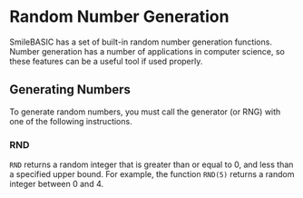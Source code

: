 # Random Number Generation #
SmileBASIC has a set of built-in random number generation functions.
Number generation has a number of applications in computer science,
so these features can be a useful tool if used properly.

## Generating Numbers ##
To generate random numbers, you must call the generator (or RNG)
with one of the following instructions.
### RND ###
`RND` returns a random integer that is greater than or equal to 0,
and less than a specified upper bound. For example, the function
`RND(5)` returns a random integer between 0 and 4.
